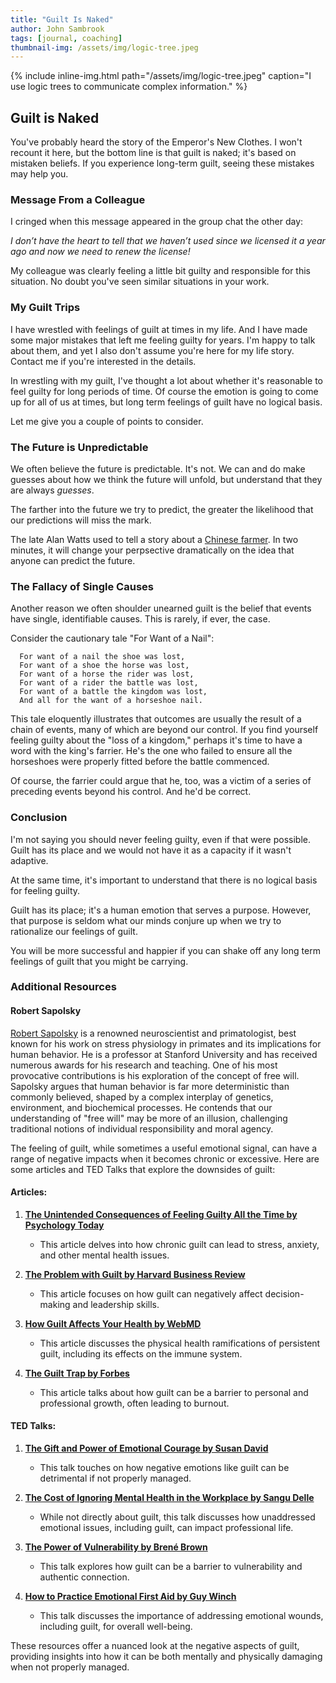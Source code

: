 ```yaml
---
title: "Guilt Is Naked"
author: John Sambrook
tags: [journal, coaching]
thumbnail-img: /assets/img/logic-tree.jpeg
---
```


{% include inline-img.html path="/assets/img/logic-tree.jpeg" caption="I use logic trees to communicate complex information." %}

## Guilt is Naked

You've probably heard the story of the Emperor's New Clothes. I won't
recount it here, but the bottom line is that guilt is naked; it's
based on mistaken beliefs. If you experience long-term guilt, seeing
these mistakes may help you.

### Message From a Colleague

I cringed when this message appeared in the group chat the other day:

*I don’t have the heart to tell <Executive> that we haven’t used*
*<Expensive Software Tool> since we licensed it a year ago and now we*
*need to renew the license!*

My colleague was clearly feeling a little bit guilty and responsible
for this situation. No doubt you've seen similar situations in your
work.

### My Guilt Trips

I have wrestled with feelings of guilt at times in my life. And I have
made some major mistakes that left me feeling guilty for years. I'm
happy to talk about them, and yet I also don't assume you're here for
my life story. Contact me if you're interested in the details.

In wrestling with my guilt, I've thought a lot about whether it's
reasonable to feel guilty for long periods of time. Of course the
emotion is going to come up for all of us at times, but long term
feelings of guilt have no logical basis.

Let me give you a couple of points to consider.

### The Future is Unpredictable

We often believe the future is predictable. It's not. We can and do
make guesses about how we think the future will unfold, but understand
that they are always *guesses*.

The farther into the future we try to predict, the greater the likelihood
that our predictions will miss the mark.

The late Alan Watts used to tell a story about a
[Chinese farmer](https://www.youtube.com/watch?v=sWd6fNVZ20o).
In two minutes, it will change your perpsective dramatically on the
idea that anyone can predict the future.

### The Fallacy of Single Causes

Another reason we often shoulder unearned guilt is the belief that
events have single, identifiable causes. This is rarely, if ever, the
case.

Consider the cautionary tale "For Want of a Nail":

```
  For want of a nail the shoe was lost,
  For want of a shoe the horse was lost,
  For want of a horse the rider was lost,
  For want of a rider the battle was lost,
  For want of a battle the kingdom was lost,
  And all for the want of a horseshoe nail.
```

This tale eloquently illustrates that outcomes are usually the result
of a chain of events, many of which are beyond our control. If you
find yourself feeling guilty about the "loss of a kingdom," perhaps
it's time to have a word with the king's farrier. He's the one who
failed to ensure all the horseshoes were properly fitted before the
battle commenced.

Of course, the farrier could argue that he, too, was a victim of a
series of preceding events beyond his control. And he'd be correct.

### Conclusion

I'm not saying you should never feeling guilty, even if that were
possible. Guilt has its place and we would not have it as a capacity
if it wasn't adaptive.

At the same time, it's important to understand that there is no logical
basis for feeling guilty.

Guilt has its place; it's a human emotion that serves a
purpose. However, that purpose is seldom what our minds conjure up
when we try to rationalize our feelings of guilt.

You will be more successful and happier if you can shake off any
long term feelings of guilt that you might be carrying.

### Additional Resources

#### Robert Sapolsky

[Robert Sapolsky](https://en.wikipedia.org/wiki/Robert_Sapolsky)
is a renowned neuroscientist and primatologist, best known for his
work on stress physiology in primates and its implications for human
behavior. He is a professor at Stanford University and has received
numerous awards for his research and teaching. One of his most
provocative contributions is his exploration of the concept of free
will. Sapolsky argues that human behavior is far more deterministic
than commonly believed, shaped by a complex interplay of genetics,
environment, and biochemical processes. He contends that our
understanding of "free will" may be more of an illusion, challenging
traditional notions of individual responsibility and moral agency.

The feeling of guilt, while sometimes a useful emotional signal, can
have a range of negative impacts when it becomes chronic or
excessive. Here are some articles and TED Talks that explore the
downsides of guilt:

#### Articles:

1. **[The Unintended Consequences of Feeling Guilty All the Time by Psychology Today](https://www.psychologytoday.com/us/blog/the-squeaky-wheel/201306/the-unintended-consequences-feeling-guilty-all-the-time)**
   - This article delves into how chronic guilt can lead to stress, anxiety, and other mental health issues.

2. **[The Problem with Guilt by Harvard Business Review](https://hbr.org/2012/01/the-problem-with-guilt)**
   - This article focuses on how guilt can negatively affect decision-making and leadership skills.

3. **[How Guilt Affects Your Health by WebMD](https://www.webmd.com/balance/features/how-guilt-affects-your-health)**
   - This article discusses the physical health ramifications of persistent guilt, including its effects on the immune system.

4. **[The Guilt Trap by Forbes](https://www.forbes.com/sites/margiewarrell/2014/11/16/guilt-trip-getting-the-better-of-you/?sh=2f9e5a7e6f9a)**
   - This article talks about how guilt can be a barrier to personal and professional growth, often leading to burnout.

#### TED Talks:

1. **[The Gift and Power of Emotional Courage by Susan David](https://www.ted.com/talks/susan_david_the_gift_and_power_of_emotional_courage)**
   - This talk touches on how negative emotions like guilt can be detrimental if not properly managed.

2. **[The Cost of Ignoring Mental Health in the Workplace by Sangu Delle](https://www.ted.com/talks/sangu_delle_there_s_no_shame_in_taking_care_of_your_mental_health)**
   - While not directly about guilt, this talk discusses how unaddressed emotional issues, including guilt, can impact professional life.

3. **[The Power of Vulnerability by Brené Brown](https://www.ted.com/talks/brene_brown_the_power_of_vulnerability)**
   - This talk explores how guilt can be a barrier to vulnerability and authentic connection.

4. **[How to Practice Emotional First Aid by Guy Winch](https://www.ted.com/talks/guy_winch_how_to_practice_emotional_first_aid)**
   - This talk discusses the importance of addressing emotional wounds, including guilt, for overall well-being.

These resources offer a nuanced look at the negative aspects of guilt, providing insights into how it can be both mentally and physically damaging when not properly managed.
